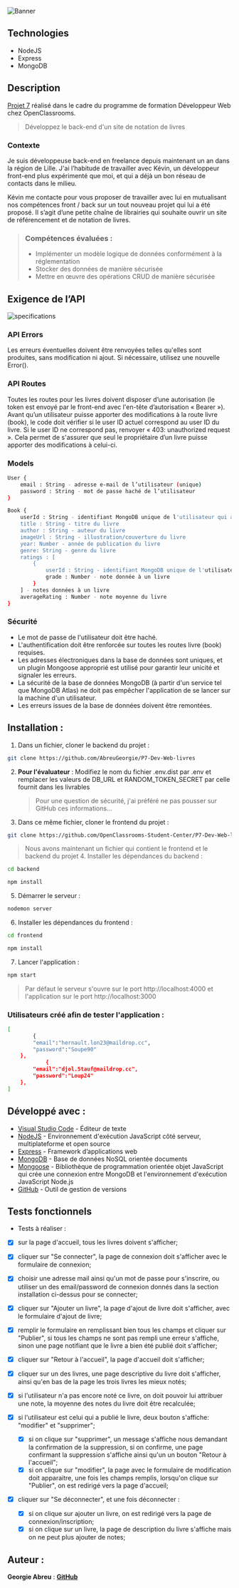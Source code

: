 ![Banner](/images/readme_monvieuxgrimoire.webp)

## Technologies

- NodeJS
- Express
- MongoDB

## Description

[Projet 7](https://openclassrooms.com/fr/paths/717/projects/1335/assignment) réalisé dans le cadre du programme de formation Développeur Web chez OpenClassrooms.

> Développez le back-end d'un site de notation de livres

### Contexte

Je suis développeuse back-end en freelance depuis maintenant un an dans la région de Lille. J'ai l’habitude de travailler avec Kévin, un développeur front-end plus expérimenté que moi, et qui a déjà un bon réseau de contacts dans le milieu.

Kévin me contacte pour vous proposer de travailler avec lui en mutualisant nos compétences front / back sur un tout nouveau projet qui lui a été proposé. Il s’agit d’une petite chaîne de librairies qui souhaite ouvrir un site de référencement et de notation de livres.

> ### Compétences évaluées :
>
> - Implémenter un modèle logique de données conformément à la réglementation
> - Stocker des données de manière sécurisée
> - Mettre en œuvre des opérations CRUD de manière sécurisée

## Exigence de l’API

![specifications](/images/readme_specifications_api.webp)

### API Errors

Les erreurs éventuelles doivent être renvoyées telles qu'elles sont produites, sans modification ni ajout. Si
nécessaire, utilisez une nouvelle Error().

### API Routes

Toutes les routes pour les livres doivent disposer d’une autorisation (le token est envoyé par le front-end avec
l'en-tête d’autorisation « Bearer »). Avant qu’un utilisateur puisse apporter des modifications à la route livre (book),
le code doit vérifier si le user ID actuel correspond au user ID du livre. Si le user ID ne correspond pas, renvoyer
« 403: unauthorized request ». Cela permet de s'assurer que seul le propriétaire d’un livre puisse apporter des
modifications à celui-ci.

### Models

```sh
User {
    email : String - adresse e-mail de l’utilisateur (unique)
    password : String - mot de passe haché de l’utilisateur
}

Book {
    userId : String - identifiant MongoDB unique de l'utilisateur qui a créé le livre
    title : String - titre du livre
    author : String - auteur du livre
    imageUrl : String - illustration/couverture du livre
    year: Number - année de publication du livre
    genre: String - genre du livre
    ratings : [
        {
            userId : String - identifiant MongoDB unique de l'utilisateur qui a noté le livre
            grade : Number - note donnée à un livre
        }
    ] - notes données à un livre
    averageRating : Number - note moyenne du livre
}
```

### Sécurité

- Le mot de passe de l'utilisateur doit être haché.
- L'authentification doit être renforcée sur toutes les routes livre (book) requises.
- Les adresses électroniques dans la base de données sont uniques, et un plugin Mongoose approprié est utilisé pour garantir leur unicité et signaler les erreurs.
- La sécurité de la base de données MongoDB (à partir d'un service tel que MongoDB Atlas) ne doit pas empêcher l'application de se lancer sur la machine d'un utilisateur.
- Les erreurs issues de la base de données doivent être remontées.

## Installation :

1. Dans un fichier, cloner le backend du projet :

```sh
git clone https://github.com/AbreuGeorgie/P7-Dev-Web-livres
```

2. **Pour l'évaluateur** : Modifiez le nom du fichier .env.dist par .env et remplacer les valeurs de DB_URL et RANDOM_TOKEN_SECRET par celle fournit dans les livrables
   > Pour une question de sécurité, j'ai préféré ne pas pousser sur GitHub ces informations...
3. Dans ce même fichier, cloner le frontend du projet :

```sh
git clone https://github.com/OpenClassrooms-Student-Center/P7-Dev-Web-livres.git
```

> Nous avons maintenant un fichier qui contient le frontend et le backend du projet 4. Installer les dépendances du backend :

```sh
cd backend
```

```sh
npm install
```

5. Démarrer le serveur :

```sh
nodemon server
```

6. Installer les dépendances du frontend :

```sh
cd frontend
```

```sh
npm install
```

7. Lancer l'application :

```sh
npm start
```

> Par défaut le serveur s'ouvre sur le port http://localhost:4000 et l'application sur le port http://localhost:3000

### Utilisateurs créé afin de tester l'application :

```sh
[
        {
        "email":"hernault.lon23@maildrop.cc",
        "password":"Soupe90"
    },
            {
        "email":"djol.5tauf@maildrop.cc",
        "password":"Loup24"
    },
]
```

## Développé avec :

- [Visual Studio Code](https://code.visualstudio.com/) - Éditeur de texte
- [NodeJS](https://nodejs.org/en/docs) - Environnement d'exécution JavaScript côté serveur, multiplateforme et open source
- [Express](https://expressjs.com/) - Framework d’applications web
- [MongoDB](https://www.mongodb.com/fr-fr) - Base de données NoSQL orientée documents
- [Mongoose](https://mongoosejs.com/docs/guide.html) - Bibliothèque de programmation orientée objet JavaScript qui crée une connexion entre MongoDB et l'environnement d'exécution JavaScript Node.js
- [GitHub](https://github.com/) - Outil de gestion de versions

## Tests fonctionnels

- Tests à réaliser :

- [x] sur la page d'accueil, tous les livres doivent s'afficher;
- [x] cliquer sur "Se connecter", la page de connexion doit s'afficher avec le formulaire de connexion;
- [x] choisir une adresse mail ainsi qu'un mot de passe pour s'inscrire, ou utiliser un des email/password de connexion donnés dans la section installation ci-dessus pour se connecter;

- [x] cliquer sur "Ajouter un livre", la page d'ajout de livre doit s'afficher, avec le formulaire d'ajout de livre;
- [x] remplir le formulaire en remplissant bien tous les champs et cliquer sur "Publier", si tous les champs ne sont pas rempli une erreur s'affiche, sinon une page notifiant que le livre a bien été publié doit s'afficher;
- [x] cliquer sur "Retour à l'accueil", la page d'accueil doit s'afficher;

- [x] cliquer sur un des livres, une page descriptive du livre doit s'afficher, ainsi qu'en bas de la page les trois livres les mieux notés;
- [x] si l'utilisateur n'a pas encore noté ce livre, on doit pouvoir lui attribuer une note, la moyenne des notes du livre doit être recalculée;
- [x] si l'utilisateur est celui qui a publié le livre, deux bouton s'affiche: "modifier" et "supprimer";

  - [x] si on clique sur "supprimer", un message s'affiche nous demandant la confirmation de la suppression, si on confirme, une page confirmant la suppression s'affiche ainsi qu'un un bouton "Retour à l'accueil";
  - [x] si on clique sur "modifier", la page avec le formulaire de modification doit apparaitre, une fois les champs remplis, lorsqu'on clique sur "Publier", on est redirigé vers la page d'accueil;

- [x] cliquer sur "Se déconnecter", et une fois déconnecter :
  - [x] si on clique sur ajouter un livre, on est redirigé vers la page de connexion/inscription;
  - [x] si on clique sur un livre, la page de description du livre s'affiche mais on ne peut plus ajouter de notes;

## Auteur :

**Georgie Abreu** : [**GitHub**](https://github.com/AbreuGeorgie/)
